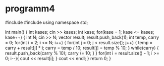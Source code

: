 # programm4
#include <iostream>
#include <vector>
using namespace std;

int main()
{
    int kases;
    cin >> kases;
    int kase;
    for(kase = 1; kase <= kases; kase++) {
        int  N;
        cin >> N;
        vector result;
        result.push_back(1);
        int temp, carry = 0;
        for(int i = 2; i <= N; i++) {
            for(int j = 0; j < result.size(); j++) {
                temp = carry + result[j] * i;
                carry = temp / 10;
                result[j] = temp % 10;
            }
            while(carry) {
                result.push_back(carry % 10);
                carry /= 10;
            }
        }
        for(int i = result.size() - 1; i >= 0; i--){
            cout << result[i];
        }
        cout << endl;
    }
    return 0;
}
